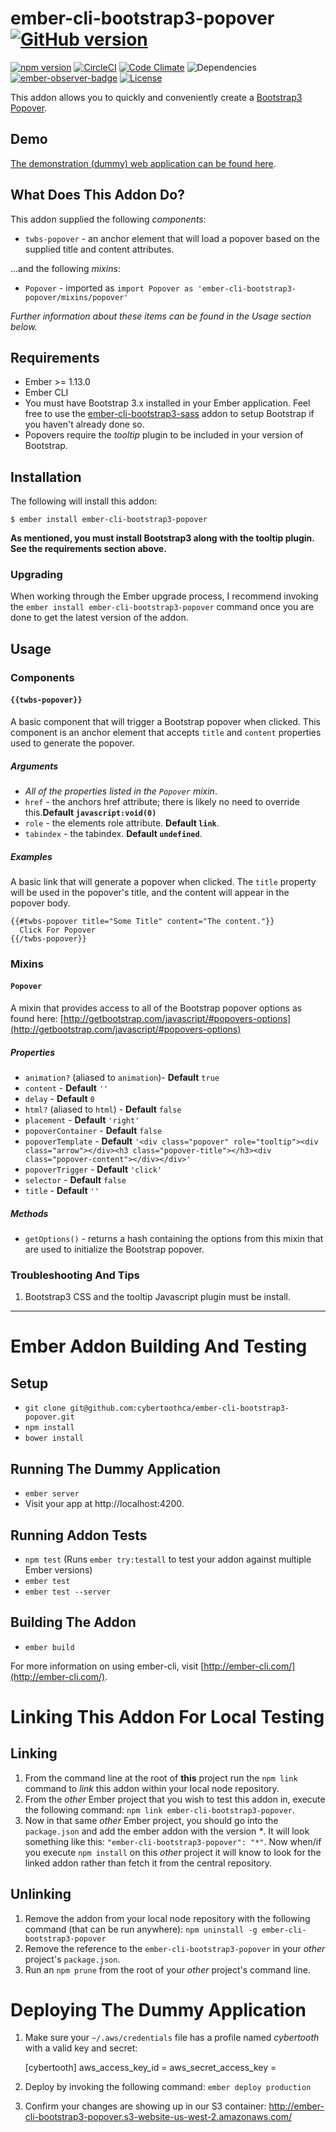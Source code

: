 # ember-cli-bootstrap3-popover [![GitHub version](http://badge.fury.io/gh/cybertoothca%2Fember-cli-bootstrap3-popover.svg)](https://badge.fury.io/gh/cybertoothca%2Fember-cli-bootstrap3-popover)

[![npm version](http://badge.fury.io/js/ember-cli-bootstrap3-popover.svg)](http://badge.fury.io/js/ember-cli-bootstrap3-popover) [![CircleCI](http://circleci.com/gh/cybertoothca/ember-cli-bootstrap3-popover.svg?style=shield)](http://circleci.com/gh/cybertoothca/ember-cli-bootstrap3-popover) [![Code Climate](http://codeclimate.com/github/cybertoothca/ember-cli-bootstrap3-popover/badges/gpa.svg)](http://codeclimate.com/github/cybertoothca/ember-cli-bootstrap3-popover) ![Dependencies](http://david-dm.org/cybertoothca/ember-cli-bootstrap3-popover.svg) [![ember-observer-badge](http://emberobserver.com/badges/ember-cli-bootstrap3-popover.svg)](http://emberobserver.com/addons/ember-cli-bootstrap3-popover) [![License](http://img.shields.io/npm/l/ember-cli-bootstrap3-popover.svg)](LICENSE.md)

This addon allows you to quickly and conveniently create a [Bootstrap3 Popover](http://getbootstrap.com/javascript/#popovers).

## Demo

[The demonstration (dummy) web application can be found here](http://ember-cli-bootstrap3-popover.s3-website-us-west-2.amazonaws.com/). 

## What Does This Addon Do?

This addon supplied the following _components_:

* `twbs-popover` - an anchor element that will load a popover based on the supplied
title and content attributes.

...and the following _mixins_:

* `Popover` - imported as
`import Popover as 'ember-cli-bootstrap3-popover/mixins/popover'`

_Further information about these items can be found in the Usage
section below._

## Requirements

* Ember >= 1.13.0
* Ember CLI
* You must have Bootstrap 3.x installed in your Ember application.  Feel free to use the
  [ember-cli-bootstrap3-sass](http://emberobserver.com/addons/ember-cli-bootstrap3-sass)
  addon to setup Bootstrap if you haven't already done so.
* Popovers require the _tooltip_ plugin to be included in your version of Bootstrap.

## Installation

The following will install this addon:

    $ ember install ember-cli-bootstrap3-popover

__As mentioned, you must install Bootstrap3 along with the tooltip plugin.  See the requirements section above.__

### Upgrading

When working through the Ember upgrade process, I recommend
invoking the `ember install ember-cli-bootstrap3-popover` command once
you are done to get the latest version of the addon.

## Usage

### Components

#### `{{twbs-popover}}`

A basic component that will trigger a Bootstrap popover when clicked.  This component is
an anchor element that accepts `title` and `content` properties used to generate
the popover.

##### Arguments

* _All of the properties listed in the `Popover` mixin_.
* `href` - the anchors href attribute; there is likely no need to override 
this.**Default `javascript:void(0)`**
* `role` - the elements role attribute.  **Default `link`**.
* `tabindex` - the tabindex.  **Default `undefined`**.

##### Examples

A basic link that will generate a popover when clicked.  The `title` property
will be used in the popover's title, and the content will appear in the
popover body.

    {{#twbs-popover title="Some Title" content="The content."}}
      Click For Popover
    {{/twbs-popover}}

### Mixins

#### `Popover`

A mixin that provides access to all of the Bootstrap popover options as found
here: [http://getbootstrap.com/javascript/#popovers-options](http://getbootstrap.com/javascript/#popovers-options)

##### Properties

* `animation?` (aliased to `animation`)- **Default** `true`
* `content` - **Default** `''`
* `delay` - **Default** `0`
* `html?` (aliased to `html`) - **Default** `false`
* `placement` - **Default** `'right'`
* `popoverContainer` - **Default** `false`
* `popoverTemplate` - **Default** `'<div class="popover" role="tooltip"><div class="arrow"></div><h3 class="popover-title"></h3><div class="popover-content"></div></div>'`
* `popoverTrigger` - **Default** `'click'`
* `selector` - **Default** `false`
* `title` - **Default** `''`

##### Methods

* `getOptions()` - returns a hash containing the options from this mixin
that are used to initialize the Bootstrap popover.

### Troubleshooting And Tips

1. Bootstrap3 CSS and the tooltip Javascript plugin must be install.

---

# Ember Addon Building And Testing

## Setup

* `git clone git@github.com:cybertoothca/ember-cli-bootstrap3-popover.git`
* `npm install`
* `bower install`

## Running The Dummy Application

* `ember server`
* Visit your app at http://localhost:4200.

## Running Addon Tests

* `npm test` (Runs `ember try:testall` to test your addon against multiple Ember versions)
* `ember test`
* `ember test --server`

## Building The Addon

* `ember build`

For more information on using ember-cli, visit [http://ember-cli.com/](http://ember-cli.com/).

# Linking This Addon For Local Testing

## Linking

1. From the command line at the root of __this__ project run the
`npm link` command to _link_ this addon within your local
node repository.
1. From the _other_ Ember project that you wish to test this addon
in, execute the following command:
`npm link ember-cli-bootstrap3-popover`.
1. Now in that same _other_ Ember project, you should go into the
`package.json` and add the ember addon with the version _*_.  It will
look something like this: `"ember-cli-bootstrap3-popover": "*"`.  Now
when/if you execute `npm install` on this _other_ project it
will know to look for the linked addon rather than fetch it from
the central repository.

## Unlinking

1. Remove the addon from your local node repository with the following
command (that can be run anywhere):
`npm uninstall -g ember-cli-bootstrap3-popover`
1. Remove the reference to the `ember-cli-bootstrap3-popover`
in your _other_ project's `package.json`.
1. Run an `npm prune` from the root of your _other_ project's command line.

# Deploying The Dummy Application

1. Make sure your `~/.aws/credentials` file has a profile named _cybertooth_ 
with a valid key and secret:


    [cybertooth]
    aws_access_key_id = <KEY>
    aws_secret_access_key = <SECRET>

2. Deploy by invoking the following command: `ember deploy production`
1. Confirm your changes are showing up in our S3 container: http://ember-cli-bootstrap3-popover.s3-website-us-west-2.amazonaws.com/
